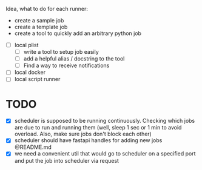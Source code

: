 Idea, what to do for each runner:

- create a sample job
- create a template job
- create a tool to quickly add an arbitrary python job

- [ ] local plist
  - [ ] write a tool to setup job easily
  - [ ] add a helpful alias / docstring to the tool 
  - [ ] Find a way to receive notifications
- [ ] local docker
- [ ] local script runner

# TODO

- [x] scheduler is supposed to be running continuously. Checking which jobs are due to run and running them (well, sleep 1 sec or 1 min to avoid overload. Also, make sure jobs don't block each other)
- [x] scheduler should have fastapi handles for adding new jobs @README.md
- [x] we need a convenient util that would go to scheduler on a specified port and put the job into scheduler via request